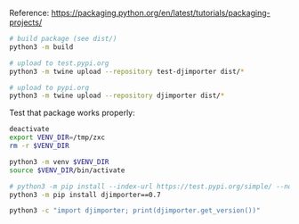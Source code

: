 Reference: https://packaging.python.org/en/latest/tutorials/packaging-projects/

```bash
# build package (see dist/)
python3 -m build

# upload to test.pypi.org
python3 -m twine upload --repository test-djimporter dist/*

# upload to pypi.org
python3 -m twine upload --repository djimporter dist/*
```

Test that package works properly:
```bash
deactivate
export VENV_DIR=/tmp/zxc
rm -r $VENV_DIR

python3 -m venv $VENV_DIR
source $VENV_DIR/bin/activate

# python3 -m pip install --index-url https://test.pypi.org/simple/ --no-deps djimporter==0.7
python3 -m pip install djimporter==0.7

python3 -c "import djimporter; print(djimporter.get_version())"
```
